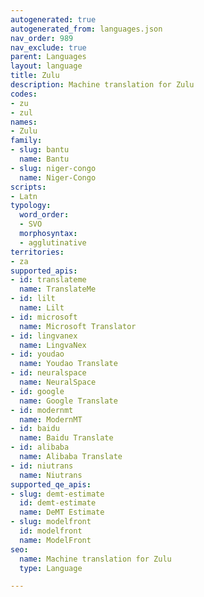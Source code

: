 ```yaml
---
autogenerated: true
autogenerated_from: languages.json
nav_order: 989
nav_exclude: true
parent: Languages
layout: language
title: Zulu
description: Machine translation for Zulu
codes:
- zu
- zul
names:
- Zulu
family:
- slug: bantu
  name: Bantu
- slug: niger-congo
  name: Niger-Congo
scripts:
- Latn
typology:
  word_order:
  - SVO
  morphosyntax:
  - agglutinative
territories:
- za
supported_apis:
- id: translateme
  name: TranslateMe
- id: lilt
  name: Lilt
- id: microsoft
  name: Microsoft Translator
- id: lingvanex
  name: LingvaNex
- id: youdao
  name: Youdao Translate
- id: neuralspace
  name: NeuralSpace
- id: google
  name: Google Translate
- id: modernmt
  name: ModernMT
- id: baidu
  name: Baidu Translate
- id: alibaba
  name: Alibaba Translate
- id: niutrans
  name: Niutrans
supported_qe_apis:
- slug: demt-estimate
  id: demt-estimate
  name: DeMT Estimate
- slug: modelfront
  id: modelfront
  name: ModelFront
seo:
  name: Machine translation for Zulu
  type: Language

---
```


